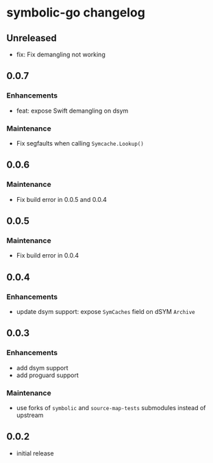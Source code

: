 # symbolic-go changelog

## Unreleased
- fix: Fix demangling not working

## 0.0.7
### Enhancements
- feat: expose Swift demangling on dsym

### Maintenance
- Fix segfaults when calling `Symcache.Lookup()`

## 0.0.6
### Maintenance
- Fix build error in 0.0.5 and 0.0.4

## 0.0.5
### Maintenance
- Fix build error in 0.0.4

## 0.0.4
### Enhancements
- update dsym support: expose `SymCaches` field on dSYM `Archive`

## 0.0.3
### Enhancements
- add dsym support
- add proguard support

### Maintenance
- use forks of `symbolic` and `source-map-tests` submodules instead of upstream

## 0.0.2
- initial release
